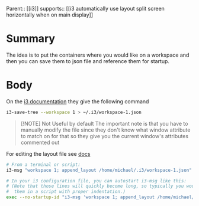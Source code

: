 Parent:: [[i3]]
supports:: [[i3 automatically use layout split screen horizontally when on main display]]
# Summary 
The idea is to put the containers where you would like on a workspace and then you can save them to json file and reference them for startup.
# Body
On the [i3 documentation](https://i3wm.org/docs/layout-saving.html) they give the following command
```sh
i3-save-tree --workspace 1 > ~/.i3/workspace-1.json
```

> [!NOTE] Not Useful by default
> The important note is that you have to manually modify the file since they don't know what window attribute to match on for that so they give you the current window's attributes commented out

For editing the layout file see [docs](https://i3wm.org/docs/layout-saving.html#EditingLayoutFiles)
```sh
# From a terminal or script:
i3-msg "workspace 1; append_layout /home/michael/.i3/workspace-1.json"

# In your i3 configuration file, you can autostart i3-msg like this:
# (Note that those lines will quickly become long, so typically you would store
#  them in a script with proper indentation.)
exec --no-startup-id "i3-msg 'workspace 1; append_layout /home/michael/.i3/workspace-1.json'"
```